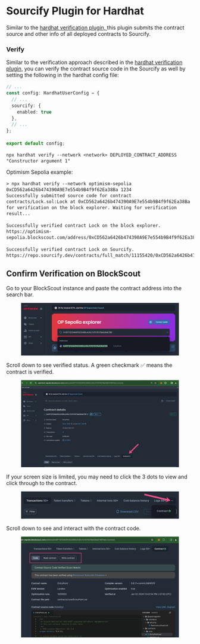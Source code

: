 # Sourcify Plugin for Hardhat

Similar to the  [hardhat verification plugin, ](hardhat-verification-plugin.md)this plugin submits the contract source and other info of all deployed contracts to Sourcify.

### Verify

Similar to the verification approach described in the [hardhat verification plugin,](hardhat-verification-plugin.md) you can verify the contract source code in the Sourcify as well by setting the following in the hardhat config file:

```typescript
// ...
const config: HardhatUserConfig = {
  // ...
  sourcify: {
    enabled: true
  },
  // ...
};

export default config;
```

```
npx hardhat verify --network <network> DEPLOYED_CONTRACT_ADDRESS "Constructor argument 1"
```

Optimism Sepolia example:

```
> npx hardhat verify --network optimism-sepolia 0xCD562a6426b474390A9E7e554b9B4f9f62Ea38Ba 1234
Successfully submitted source code for contract
contracts/Lock.sol:Lock at 0xCD562a6426b474390A9E7e554b9B4f9f62Ea38Ba
for verification on the block explorer. Waiting for verification result...

Successfully verified contract Lock on the block explorer.
https://optimism-sepolia.blockscout.com/address/0xCD562a6426b474390A9E7e554b9B4f9f62Ea38Ba#code

Successfully verified contract Lock on Sourcify.
https://repo.sourcify.dev/contracts/full_match/11155420/0xCD562a6426b474390A9E7e554b9B4f9f62Ea38Ba/
```

## Confirm Verification on BlockScout

Go to your BlockScout instance and paste the contract address into the search bar.

<figure><img src="../../.gitbook/assets/paste-contract-address-1.png" alt=""><figcaption></figcaption></figure>

Scroll down to see verified status. A green checkmark ✅ means the contract is verified.

<figure><img src="../../.gitbook/assets/verify-contract-2.png" alt=""><figcaption></figcaption></figure>

If your screen size is limited, you may need to click the 3 dots to view and click through to the contract.

<figure><img src="../../.gitbook/assets/verify-contract-3.png" alt=""><figcaption></figcaption></figure>

Scroll down to see and interact with the contract code.

<figure><img src="../../.gitbook/assets/verify-contracts-4.png" alt=""><figcaption></figcaption></figure>


